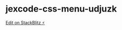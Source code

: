 # jexcode-css-menu-udjuzk

[Edit on StackBlitz ⚡️](https://stackblitz.com/edit/jexcode-css-menu-udjuzk)
